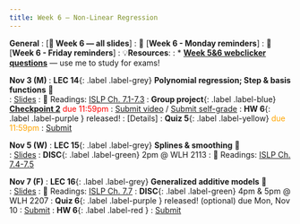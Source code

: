 ```yaml
---
title: Week 6 — Non-Linear Regression
---
```

**General**
: [**🛝 Week 6 — all slides**]
: 🚨 [**Week 6 - Monday reminders**]
: 🚨 [**Week 6 - Friday reminders**]
: 💡**Resources**:
: * [**Week 5&6 webclicker questions**]() — use me to study for exams!

**Nov 3 (M)**
: **LEC 14**{: .label .label-grey} **Polynomial regression; Step & basis functions** 🎥  
    : [Slides](.)
: 📖 Readings: [ISLP Ch. 7.1-7.3](https://www.statlearning.com/)
: **Group project**{: .label .label-blue} [**Checkpoint 2**](https://docs.google.com/document/d/1_XTt63Naja7KX1PgO1hTmec33bWs_3SHLDK0Y0sz3ps/edit?tab=t.0#bookmark=id.l1nkrb4299yd) <font color="red">due 11:59pm</font>
    : [Submit video](https://docs.google.com/forms/d/e/1FAIpQLSfTb4DEZIQBuKMfNwzMtFsQiwU7qv-IDS8c-2s2GU8uVdP5RA/viewform?usp=publish-editor) / [Submit self-grade](https://docs.google.com/forms/d/e/1FAIpQLScr13fBpMlSmAuw9VBNbjJ2vsOFCDMyV4YWmTNwZQGlbzyN0g/viewform?usp=header)
: **HW 6**{: .label .label-purple } released!
    : [Details]
: **Quiz 5**{: .label .label-yellow} <font color="orange">due 11:59pm</font>
    : [Submit](https://canvas.ucsd.edu/courses/68350/quizzes/230273)

**Nov 5 (W)**
: **LEC 15**{: .label .label-grey} **Splines & smoothing** 🎥  
    : [Slides](.)
: **DISC**{: .label .label-green} 2pm @ WLH 2113
: 📖 Readings: [ISLP Ch. 7.4-7.5](https://www.statlearning.com/)

**Nov 7 (F)**
: **LEC 16**{: .label .label-grey} **Generalized additive models** 🎥  
    : [Slides](.)
: 📖 Readings: [ISLP Ch. 7.7](https://www.statlearning.com/)
: **DISC**{: .label .label-green} 4pm & 5pm @ WLH 2207
: **Quiz 6**{: .label .label-purple } released! (optional) due Mon, Nov 10
    : [Submit]()
: **HW 6**{: .label .label-red } 
    : [Submit](.)
